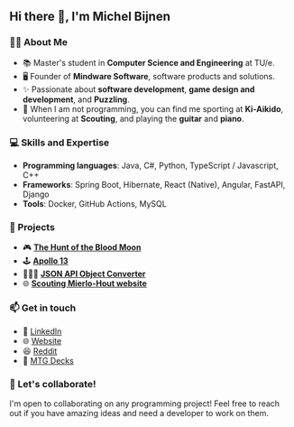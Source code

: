 ## Hi there 👋, I'm Michel Bijnen

### 🙍🏻 About Me
- 📚 Master's student in **Computer Science and Engineering** at TU/e.
- 🖥️ Founder of **Mindware Software**, software products and solutions.
- ✨ Passionate about **software development**, **game design and development**, and **Puzzling**.
- 🥋 When I am not programming, you can find me sporting at **Ki-Aikido**, volunteering at **Scouting**, and playing the **guitar** and **piano**.

### 💻 Skills and Expertise
- **Programming languages**: Java, C#, Python, TypeScript / Javascript, C++
- **Frameworks**: Spring Boot, Hibernate, React (Native), Angular, FastAPI, Django
- **Tools**: Docker, GitHub Actions, MySQL

### 💼 Projects
- 🎮 **[The Hunt of the Blood Moon](https://store.steampowered.com/app/1978280/The_Hunt_of_the_Blood_Moon/)**
- 🕹️ **[Apollo 13](https://github.com/MieskeB/apollo13)**
- 👨🏻‍💻 **[JSON API Object Converter](https://mvnrepository.com/artifact/nl.michelbijnen.jsonapi/json-api)**
- 🌐 **[Scouting Mierlo-Hout website](https://www.scoutingmierlohout.nl/)**

### 📫 Get in touch
- 🔗 [LinkedIn](https://www.linkedin.com/in/mieskeb/)
- 🌐 [Website](https://www.michelbijnen.nl/)
- 😆 [Reddit](https://www.reddit.com/user/MieskeB/)
- 🎴 [MTG Decks](https://deckstats.net/decks/159716/?lng=en)

### 🌟 Let's collaborate!
I'm open to collaborating on any programming project! Feel free to reach out if you have amazing ideas and need a developer to work on them.

<!--
**MieskeB/MieskeB** is a ✨ _special_ ✨ repository because its `README.md` (this file) appears on your GitHub profile.

Here are some ideas to get you started:

- 🔭 I’m currently working on ...
- 🌱 I’m currently learning ...
- 👯 I’m looking to collaborate on ...
- 🤔 I’m looking for help with ...
- 💬 Ask me about ...
- 📫 How to reach me: ...
- 😄 Pronouns: ...
- ⚡ Fun fact: ...
-->
